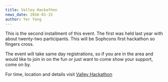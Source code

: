 ```yaml
---
title: Valley Hackathon
news_date: 2016-01-15
author: Yer Yang
---
```


This is the second installment of this event. The first was held last year with about twenty-two participants. This will be Sophcons first hackathon so fingers cross. 

The event will take same day registrations, so if you are in the area and would like to join in on the fun or just want to come show your support, come on by.

For time, location and details visit [Valley Hackathon](https://valleyhackathon.com/events/valley-hackathon-2016)

